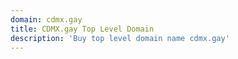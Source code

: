 ```yaml
---
domain: cdmx.gay
title: CDMX.gay Top Level Domain
description: 'Buy top level domain name cdmx.gay'
---
```

